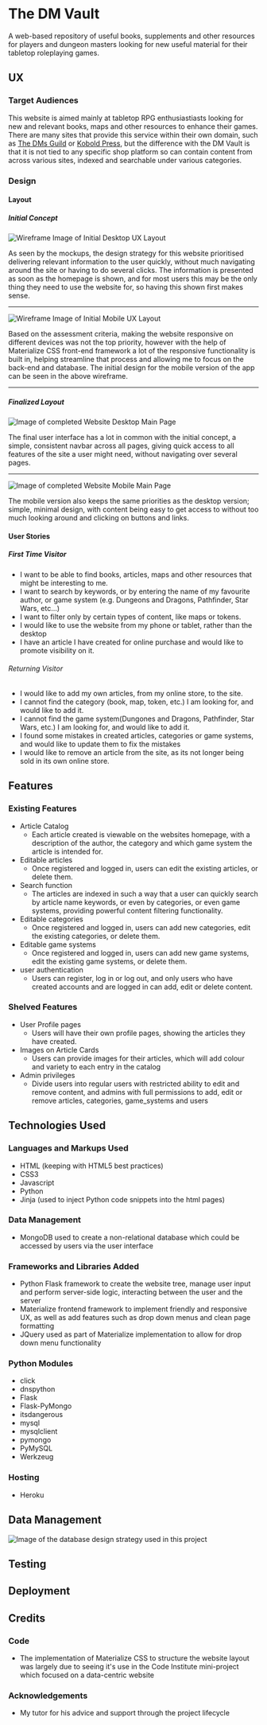 The DM Vault
=============
A web-based repository of useful books, supplements and other resources for players and dungeon masters looking for new useful material for their tabletop roleplaying games.

## UX

### Target Audiences
This website is aimed mainly at tabletop RPG enthusiastiasts looking for new and relevant books, maps and other resources to enhance their games.
There are many sites that provide this service within their own domain, such as [The DMs Guild](https://www.dmsguild.com/) or [Kobold Press](https://koboldpress.com/kpstore/),
but the difference with the DM Vault is that it is not tied to any specific shop platform so can contain content from across various sites, indexed and searchable under various categories.

### Design

#### Layout

##### Initial Concept

![Wireframe Image of Initial Desktop UX Layout](https://github.com/cfconor/rpg-book-repository/blob/main/static/img/desktop%20wireframe.png)

As seen by the mockups, the design strategy for this website prioritised delivering relevant information to the user quickly, without much navigating around
the site or having to do several clicks. The information is presented as soon as the homepage is shown, and for most users this may be the only thing they 
need to use the website for, so having this shown first makes sense.

***

![Wireframe Image of Initial Mobile UX Layout](https://github.com/cfconor/rpg-book-repository/blob/main/static/img/mobile%20wireframe.png)

Based on the assessment criteria, making the website responsive on different devices was not the top priority, however with the help of Materialize CSS
front-end framework a lot of the responsive functionality is built in, helping streamline that process and allowing me to focus on the back-end and database. 
The initial design for the mobile version of the app can be seen in the above wireframe.

***
##### Finalized Layout
![Image of completed Website Desktop Main Page](https://github.com/cfconor/rpg-book-repository/blob/main/static/img/desktop_final.PNG?raw=true)

The final user interface has a lot in common with the initial concept, a simple, consistent navbar across all pages, giving quick access to all features of the site 
a user might need, without navigating over several pages.

***

![Image of completed Website Mobile Main Page](https://github.com/cfconor/rpg-book-repository/blob/main/static/img/mobile_final.PNG?raw=true)

The mobile version also keeps the same priorities as the desktop version; simple, minimal design, with content being easy to get access to without too much looking
around and clicking on buttons and links.

#### User Stories

##### First Time Visitor
* I want to be able to find books, articles, maps and other resources that might be interesting to me.
* I want to search by keywords, or by entering the name of my favourite author, or game system (e.g. Dungeons and Dragons, Pathfinder, Star Wars, etc...)
* I want to filter only by certain types of content, like maps or tokens.
* I would like to use the website from my phone or tablet, rather than the desktop
* I have an article I have created for online purchase and would like to promote visibility on it.

###### Returning Visitor
* I would like to add my own articles, from my online store, to the site.
* I cannot find the category (book, map, token, etc.) I am looking for, and would like to add it.
* I cannot find the game system(Dungones and Dragons, Pathfinder, Star Wars, etc.) I am looking for, and would like to add it.
* I found some mistakes in created articles, categories or game systems, and would like to update them to fix the mistakes
* I would like to remove an article from the site, as its not longer being sold in its own online store.


## Features

### Existing Features

* Article Catalog
    * Each article created is viewable on the websites homepage, with a description of the author, the category and 
    which game system the article is intended for.
* Editable articles
    * Once registered and logged in, users can edit the existing articles, or delete them.
* Search function
    * The articles are indexed in such a way that a user can quickly search by article name keywords, or even by
    categories, or even game systems, providing powerful content filtering functionality.
* Editable categories
    * Once registered and logged in, users can add new categories, edit the existing categories, or delete them.
* Editable game systems
    * Once registered and logged in, users can add new game systems, edit the existing game systems, or delete them.
* user authentication
    * Users can register, log in or log out, and only users who have created accounts and are logged in can 
    add, edit or delete content.

### Shelved Features

* User Profile pages
    * Users will have their own profile pages, showing the articles they have created.
* Images on Article Cards
    * Users can provide images for their articles, which will add colour and variety to each entry in the catalog
* Admin privileges 
    * Divide users into regular users with restricted ability to edit and remove content, and admins with full permissions to add, edit or remove
    articles, categories, game_systems and users

## Technologies Used

### Languages and Markups Used
* HTML (keeping with HTML5 best practices)
* CSS3
* Javascript
* Python
* Jinja (used to inject Python code snippets into the html pages)

### Data Management
* MongoDB used to create a non-relational database which could be accessed by users
via the user interface

### Frameworks and Libraries Added
* Python Flask framework to create the website tree, manage user input
and perform server-side logic, interacting between the user and the server
* Materialize frontend framework to implement friendly and responsive UX,
as well as add features such as drop down menus and clean page formatting
* JQuery used as part of Materialize implementation to allow for drop down menu functionality

### Python Modules
* click
* dnspython
* Flask
* Flask-PyMongo
* itsdangerous
* mysql
* mysqlclient
* pymongo
* PyMySQL
* Werkzeug

### Hosting
* Heroku

## Data Management

![Image of the database design strategy used in this project](https://github.com/cfconor/rpg-book-repository/blob/main/static/img/mobile_final.PNG?raw=true)


## Testing

## Deployment

## Credits

### Code
* The implementation of Materialize CSS to structure the website layout was largely
due to seeing it's use in the Code Institute mini-project which focused on a data-centric
website

### Acknowledgements 
* My tutor for his advice and support through the project lifecycle